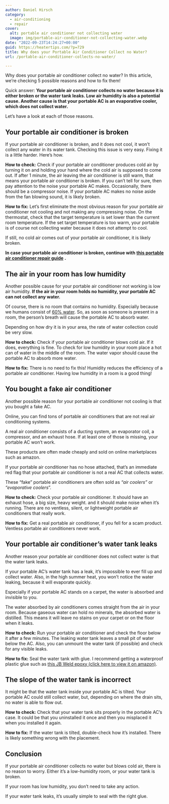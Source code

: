 ```yaml
---
author: Daniel Hirsch
category:
  - air-conditioning
  - repair
cover:
  alt: portable air conditioner not collecting water
  image: img/portable-air-conditioner-not-collecting-water.webp
date: "2022-09-23T14:24:27+00:00"
guid: https://heatertips.com/?p=729
title: Why does your Portable Air Conditioner Collect no Water?
url: /portable-air-conditioner-collects-no-water/

---
```

Why does your portable air conditioner collect no water? In this article, we’re checking 5 possible reasons and how to fix them!

Quick answer: **Your portable air conditioner collects no water because it is either broken or the water tank leaks. Low air humidity is also a potential cause. Another cause is that your portable AC is an evaporative cooler, which does not collect water.**

Let’s have a look at each of those reasons.

## Your portable air conditioner is broken

If your portable air conditioner is broken, and it does not cool, it won’t collect any water in its water tank. Checking this issue is very easy. Fixing it is a little harder. Here’s how.

**How to check:** Check if your portable air conditioner produces cold air by turning it on and holding your hand where the cold air is supposed to come out. If after 1 minute, the air leaving the air conditioner is still warm, that means your portable air conditioner is broken. If you can’t tell for sure, then pay attention to the noise your portable AC makes. Occasionally, there should be a compressor noise. If your portable AC makes no noise aside from the fan blowing sound, it is likely broken.

**How to fix:** Let’s first eliminate the most obvious reason for your portable air conditioner not cooling and not making any compressing noise. On the thermostat, check that the target temperature is set lower than the current room temperature. If the set target temperature is too warm, your portable is of course not collecting water because it does not attempt to cool.

If still, no cold air comes out of your portable air conditioner, it is likely broken.

**In case your portable air conditioner is broken, continue with** [**this portable air conditioner repair guide**](/how-to-fix-portable-air-conditioner-not-cooling/) **.**

## The air in your room has low humidity

Another possible cause for your portable air conditioner not working is low air humidity. **If the air in your room holds no humidity, your portable AC can not collect any water.**

Of course, there is no room that contains no humidity. Especially because we humans consist of [60% water](https://www.usgs.gov/special-topics/water-science-school/science/water-you-water-and-human-body). So, as soon as someone is present in a room, the person’s breath will cause the portable AC to absorb water.

Depending on how dry it is in your area, the rate of water collection could be very slow.

**How to check:** Check if your portable air conditioner blows cold air. If it does, everything is fine. To check for low humidity in your room place a hot can of water in the middle of the room. The water vapor should cause the portable AC to absorb more water.

**How to fix:** There is no need to fix this! Humidity reduces the efficiency of a portable air conditioner. Having low humidity in a room is a good thing!

## You bought a fake air conditioner

Another possible reason for your portable air conditioner not cooling is that you bought a fake AC.

Online, you can find tons of portable air conditioners that are not real air conditioning systems.

A real air conditioner consists of a ducting system, an evaporator coil, a compressor, and an exhaust hose. If at least one of those is missing, your portable AC won’t work.

These products are often made cheaply and sold on online marketplaces such as amazon.

If your portable air conditioner has no hose attached, that’s an immediate red flag that your portable air conditioner is not a real AC that collects water.

These “fake” portable air conditioners are often sold as _“air coolers”_ or _“evaporative coolers_”.

**How to check:** Check your portable air conditioner. It should have an exhaust hose, a big size, heavy weight. and it should make noise when it’s running. There are no ventless, silent, or lightweight portable air conditioners that really work.

**How to fix:** Get a real portable air conditioner, if you fell for a scam product. Ventless portable air conditioners never work.

## Your portable air conditioner’s water tank leaks

Another reason your portable air conditioner does not collect water is that the water tank leaks.

If your portable AC’s water tank has a leak, it’s impossible to ever fill up and collect water. Also, in the high summer heat, you won’t notice the water leaking, because it will evaporate quickly.

Especially if your portable AC stands on a carpet, the water is absorbed and invisible to you.

The water absorbed by air conditioners comes straight from the air in your room. Because gaseous water can hold no minerals, the absorbed water is distilled. This means it will leave no stains on your carpet or on the floor when it leaks.

**How to check:** Run your portable air conditioner and check the floor below it after a few minutes. The leaking water tank leaves a small pit of water below the AC. Also, you can unmount the water tank (if possible) and check for any visible leaks.

**How to fix:** Seal the water tank with glue. I recommend getting a waterproof plastic glue such as [this JB Weld epoxy (click here to view it on amazon)](https://amzn.to/3BEyhge).

## The slope of the water tank is incorrect

It might be that the water tank inside your portable AC is tilted. Your portable AC could still collect water, but, depending on where the drain sits, no water is able to flow out.

**How to check:** Check that your water tank sits properly in the portable AC’s case. It could be that you uninstalled it once and then you misplaced it when you installed it again.

**How to fix:** If the water tank is tilted, double-check how it’s installed. There is likely something wrong with the placement.

## Conclusion

If your portable air conditioner collects no water but blows cold air, there is no reason to worry. Either it’s a low-humidity room, or your water tank is broken.

If your room has low humidity, you don’t need to take any action.

If your water tank leaks, it’s usually simple to seal with the right glue.
